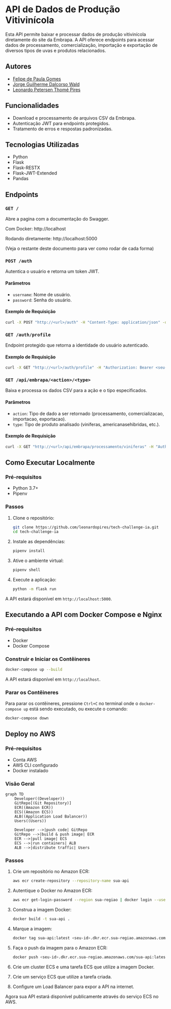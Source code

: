 # API de Dados de Produção Vitivinícola

Esta API permite baixar e processar dados de produção vitivinícola diretamente do site da Embrapa. A API oferece endpoints para acessar dados de processamento, comercialização, importação e exportação de diversos tipos de uvas e produtos relacionados.

## Autores
- [Felipe de Paula Gomes](https://github.com/Felipe-DePaula)
- [Jorge Guilherme Dalcorso Wald](https://github.com/JorgeWald)
- [Leonardo Petersen Thomé Pires](https://github.com/leonardopires)

## Funcionalidades

- Download e processamento de arquivos CSV da Embrapa.
- Autenticação JWT para endpoints protegidos.
- Tratamento de erros e respostas padronizadas.

## Tecnologias Utilizadas

- Python
- Flask
- Flask-RESTX
- Flask-JWT-Extended
- Pandas

## Endpoints

### `GET /`
Abre a pagina com a documentação do Swagger.

Com Docker: http://localhost

Rodando diretamente: http://localhost:5000

(Veja o restante deste documento para ver como rodar de cada forma)

### `POST /auth`

Autentica o usuário e retorna um token JWT.

#### Parâmetros

- `username`: Nome de usuário.
- `password`: Senha do usuário.

#### Exemplo de Requisição

```bash
curl -X POST "http://<url>/auth" -H "Content-Type: application/json" -d '{"username":"zorzi","password":"biguxo"}'
```

### `GET /auth/profile`

Endpoint protegido que retorna a identidade do usuário autenticado.

#### Exemplo de Requisição

```bash
curl -X GET "http://<url>/auth/profile" -H "Authorization: Bearer <seu-token-jwt>"
```


### `GET /api/embrapa/<action>/<type>`

Baixa e processa os dados CSV para a ação e o tipo especificados.

#### Parâmetros

- `action`: Tipo de dado a ser retornado (processamento, comercializacao, importacao, exportacao).
- `type`: Tipo de produto analisado (viniferas, americanasehibridas, etc.).

#### Exemplo de Requisição

```bash
curl -X GET "http://<url>/api/embrapa/processamento/viniferas" -H "Authorization: Bearer <seu-token-jwt>
```

## Como Executar Localmente

### Pré-requisitos

- Python 3.7+
- Pipenv

### Passos

1. Clone o repositório:

    ```bash
    git clone https://github.com/leonardopires/tech-challenge-ia.git
    cd tech-challenge-ia
    ```

2. Instale as dependências:

    ```bash
    pipenv install
    ```

3. Ative o ambiente virtual:

    ```bash
    pipenv shell
    ```

4. Execute a aplicação:

    ```bash
    python -m flask run
    ```

A API estará disponível em `http://localhost:5000`.

## Executando a API com Docker Compose e Nginx

### Pré-requisitos

- Docker
- Docker Compose

### Construir e Iniciar os Contêineres

```bash
docker-compose up --build
```

A API estará disponível em `http://localhost`.

### Parar os Contêineres

Para parar os contêineres, pressione `Ctrl+C` no terminal onde o `docker-compose up` está sendo executado, ou execute o comando:

```bash
docker-compose down
```

## Deploy no AWS

### Pré-requisitos

- Conta AWS
- AWS CLI configurado
- Docker instalado

### Visão Geral

```mermaid
graph TD
    Developer((Developer))
    GitRepo[(Git Repository)]
    ECR((Amazon ECR))
    ECS((Amazon ECS))
    ALB((Application Load Balancer))
    Users((Users))
    
    Developer -->|push code| GitRepo
    GitRepo -->|build & push image| ECR
    ECR -->|pull image| ECS
    ECS -->|run containers| ALB
    ALB -->|distribute traffic| Users
```

### Passos

1. Crie um repositório no Amazon ECR:

    ```bash
    aws ecr create-repository --repository-name sua-api
    ```

2. Autentique o Docker no Amazon ECR:

    ```bash
    aws ecr get-login-password --region sua-regiao | docker login --username AWS --password-stdin <seu-id>.dkr.ecr.sua-regiao.amazonaws.com
    ```

3. Construa a imagem Docker:

    ```bash
    docker build -t sua-api .
    ```

4. Marque a imagem:

    ```bash
    docker tag sua-api:latest <seu-id>.dkr.ecr.sua-regiao.amazonaws.com/sua-api:latest
    ```

5. Faça o push da imagem para o Amazon ECR:

    ```bash
    docker push <seu-id>.dkr.ecr.sua-regiao.amazonaws.com/sua-api:latest
    ```

6. Crie um cluster ECS e uma tarefa ECS que utilize a imagem Docker.

7. Crie um serviço ECS que utilize a tarefa criada.

8. Configure um Load Balancer para expor a API na internet.

Agora sua API estará disponível publicamente através do serviço ECS no AWS.